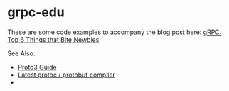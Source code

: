 # grpc-edu

These are some code examples to accompany the blog post here: 
[gRPC: Top 6 Things that Bite Newbies](https://charles-thayer.medium.com/grpc-top-6-things-that-bite-newbies-dfa740ffc67d)


See Also:
* [Proto3 Guide](https://developers.google.com/protocol-buffers/docs/proto3)
* [Latest protoc / protobuf compiler](https://github.com/protocolbuffers/protobuf)
* 

